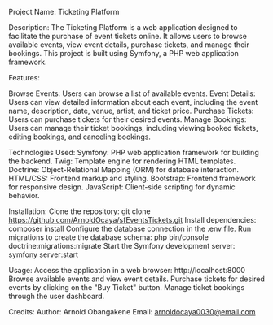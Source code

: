 Project Name: Ticketing Platform

Description:
The Ticketing Platform is a web application designed to facilitate the purchase of event tickets online. It allows users to browse available events, view event details, purchase tickets, and manage their bookings. This project is built using Symfony, a PHP web application framework.

Features:

Browse Events: Users can browse a list of available events.
Event Details: Users can view detailed information about each event, including the event name, description, date, venue, artist, and ticket price.
Purchase Tickets: Users can purchase tickets for their desired events.
Manage Bookings: Users can manage their ticket bookings, including viewing booked tickets, editing bookings, and canceling bookings.

Technologies Used:
Symfony: PHP web application framework for building the backend.
Twig: Template engine for rendering HTML templates.
Doctrine: Object-Relational Mapping (ORM) for database interaction.
HTML/CSS: Frontend markup and styling.
Bootstrap: Frontend framework for responsive design.
JavaScript: Client-side scripting for dynamic behavior.

Installation:
Clone the repository: git clone https://github.com/ArnoldOcaya/sfEventsTickets.git
Install dependencies: composer install
Configure the database connection in the .env file.
Run migrations to create the database schema: php bin/console doctrine:migrations:migrate
Start the Symfony development server: symfony server:start

Usage:
Access the application in a web browser: http://localhost:8000
Browse available events and view event details.
Purchase tickets for desired events by clicking on the "Buy Ticket" button.
Manage ticket bookings through the user dashboard.

Credits:
Author: Arnold Obangakene
Email: arnoldocaya0030@email.com
